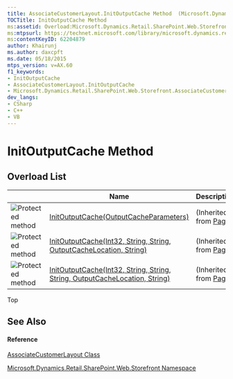 ```yaml
---
title: AssociateCustomerLayout.InitOutputCache Method  (Microsoft.Dynamics.Retail.SharePoint.Web.Storefront)
TOCTitle: InitOutputCache Method
ms:assetid: Overload:Microsoft.Dynamics.Retail.SharePoint.Web.Storefront.AssociateCustomerLayout.InitOutputCache
ms:mtpsurl: https://technet.microsoft.com/library/microsoft.dynamics.retail.sharepoint.web.storefront.associatecustomerlayout.initoutputcache(v=AX.60)
ms:contentKeyID: 62204879
author: Khairunj
ms.author: daxcpft
ms.date: 05/18/2015
mtps_version: v=AX.60
f1_keywords:
- InitOutputCache
- AssociateCustomerLayout.InitOutputCache
- Microsoft.Dynamics.Retail.SharePoint.Web.Storefront.AssociateCustomerLayout.InitOutputCache
dev_langs:
- CSharp
- C++
- VB
---
```


# InitOutputCache Method

## Overload List

<table>
<thead>
<tr class="header">
<th> </th>
<th>Name</th>
<th>Description</th>
</tr>
</thead>
<tbody>
<tr class="odd">
<td><img src="images/Dn987397.protmethod(en-us,AX.60).gif" title="Protected method" alt="Protected method" /></td>
<td><a href="https://technet.microsoft.com/library/ms153473(v=ax.60)">InitOutputCache(OutputCacheParameters)</a></td>
<td>(Inherited from <a href="https://technet.microsoft.com/library/dfbt9et1(v=ax.60)">Page</a>.)</td>
</tr>
<tr class="even">
<td><img src="images/Dn987397.protmethod(en-us,AX.60).gif" title="Protected method" alt="Protected method" /></td>
<td><a href="https://technet.microsoft.com/library/9xc4bcb1(v=ax.60)">InitOutputCache(Int32, String, String, OutputCacheLocation, String)</a></td>
<td>(Inherited from <a href="https://technet.microsoft.com/library/dfbt9et1(v=ax.60)">Page</a>.)</td>
</tr>
<tr class="odd">
<td><img src="images/Dn987397.protmethod(en-us,AX.60).gif" title="Protected method" alt="Protected method" /></td>
<td><a href="https://technet.microsoft.com/library/bb471677(v=ax.60)">InitOutputCache(Int32, String, String, String, OutputCacheLocation, String)</a></td>
<td>(Inherited from <a href="https://technet.microsoft.com/library/dfbt9et1(v=ax.60)">Page</a>.)</td>
</tr>
</tbody>
</table>


Top

## See Also

#### Reference

[AssociateCustomerLayout Class](associatecustomerlayout-class-microsoft-dynamics-retail-sharepoint-web-storefront.md)

[Microsoft.Dynamics.Retail.SharePoint.Web.Storefront Namespace](microsoft-dynamics-retail-sharepoint-web-storefront-namespace.md)

